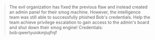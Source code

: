 > The evil organization has fixed the previous flaw and instead created an admin panel for their smog machine. However, the intelligence team was still able to successfully phished Bob's credentials.
> Help the team achieve privilege escalation to gain access to the admin's board and shut down their smog engine!
> Credentials: bob:qwertyuiokmjiujfnjf